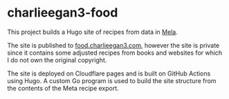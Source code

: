 # charlieegan3-food

This project builds a Hugo site of recipes from data in [Mela](https://mela.recipes). 

The site is published to [food.charlieegan3.com](https://food.charlieegan3.com), however the site is private since it
contains some adjusted recipes from books and websites for which I do not own the original copyright.

The site is deployed on Cloudflare pages and is built on GitHub Actions using Hugo. A custom Go program is used to
build the site structure from the contents of the Meta recipe export.
